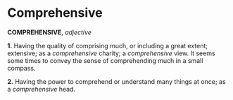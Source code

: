 # Comprehensive

**COMPREHENSIVE**, _adjective_

**1.** Having the quality of comprising much, or including a great extent; extensive; as a _comprehensive_ charity; a _comprehensive_ view. It seems some times to convey the sense of comprehending much in a small compass.

**2.** Having the power to comprehend or understand many things at once; as a _comprehensive_ head.
